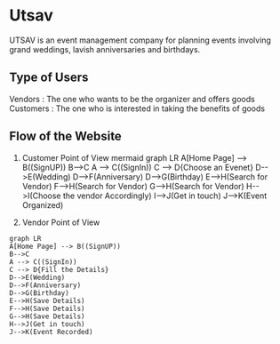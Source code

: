 # Utsav

UTSAV is an event management company for planning events involving grand weddings, lavish anniversaries and birthdays.

## Type of Users
Vendors     : The one who wants to be the organizer and offers goods
Customers : The one who is interested in taking the benefits of goods

## Flow of the Website
1.  Customer Point of View
mermaid
graph LR
A[Home Page] --> B((SignUP))
B-->C
A --> C((SignIn))
C --> D{Choose an Evenet}
D-->E(Wedding)
D-->F(Anniversary)
D-->G(Birthday)
E-->H(Search for Vendor)
F-->H(Search for Vendor)
G-->H(Search for Vendor)
H-->I(Choose the vendor Accordingly)
I-->J(Get in touch)
J-->K(Event Organized)

2.  Vendor Point of View
```mermaid
graph LR
A[Home Page] --> B((SignUP))
B-->C
A --> C((SignIn))
C --> D{Fill the Details}
D-->E(Wedding)
D-->F(Anniversary)
D-->G(Birthday)
E-->H(Save Details)
F-->H(Save Details)
G-->H(Save Details)
H-->J(Get in touch)
J-->K(Event Recorded)

